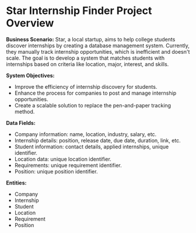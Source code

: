 # Star Internship Finder Project Overview

**Business Scenario:** Star, a local startup, aims to help college students discover internships by creating a database management system. Currently, they manually track internship opportunities, which is inefficient and doesn't scale. The goal is to develop a system that matches students with internships based on criteria like location, major, interest, and skills.

**System Objectives:**
- Improve the efficiency of internship discovery for students.
- Enhance the process for companies to post and manage internship opportunities.
- Create a scalable solution to replace the pen-and-paper tracking method.

**Data Fields:**
- Company information: name, location, industry, salary, etc.
- Internship details: position, release date, due date, duration, link, etc.
- Student information: contact details, applied internships, unique identifier.
- Location data: unique location identifier.
- Requirements: unique requirement identifier.
- Position: unique position identifier.

**Entities:**
- Company
- Internship
- Student
- Location
- Requirement
- Position
